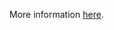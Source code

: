 More information [here](https://docs.bridgecrew.io/docs/ensure-that-the-kubelet-https-argument-is-set-to-true).
